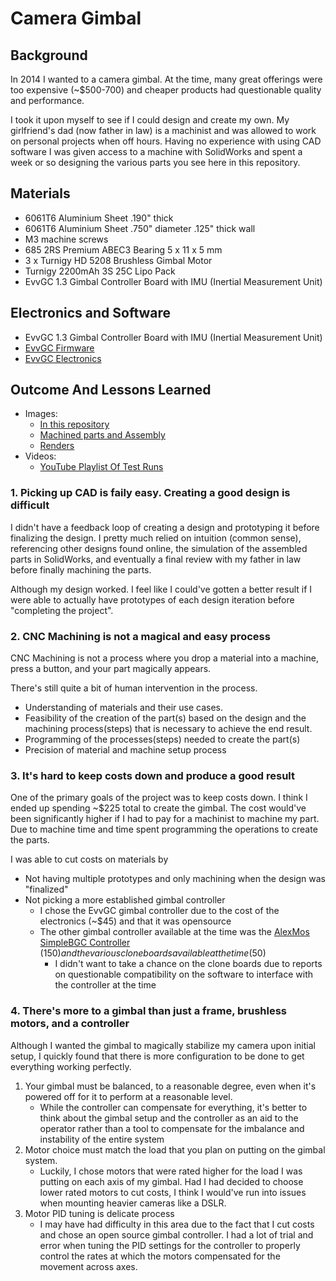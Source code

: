 # Camera Gimbal

## Background

In 2014 I wanted to a camera gimbal. At the time, many great offerings were too expensive (~$500-700) and cheaper products had questionable quality and performance.

I took it upon myself to see if I could design and create my own. My girlfriend's dad (now father in law) is a machinist and was allowed to work on personal projects when off hours. Having no experience with using CAD software I was given access to a machine with SolidWorks and spent a week or so designing the various parts you see here in this repository.

## Materials

- 6061T6 Aluminium Sheet .190" thick
- 6061T6 Aluminium Sheet .750" diameter .125" thick wall
- M3 machine screws
- 685 2RS Premium ABEC3 Bearing 5 x 11 x 5 mm
- 3 x Turnigy HD 5208 Brushless Gimbal Motor
- Turnigy 2200mAh 3S 25C Lipo Pack
- EvvGC 1.3 Gimbal Controller Board with IMU (Inertial Measurement Unit)
  
## Electronics and Software

- EvvGC 1.3 Gimbal Controller Board with IMU (Inertial Measurement Unit)
- [EvvGC Firmware](https://github.com/Jo0/Firmware)
- [EvvGC Electronics](https://github.com/Jo0/Hardware)

## Outcome And Lessons Learned

- Images: 
  - [In this repository](https://github.com/Jo0/Camera-Gimbal/tree/master/Images)
  - [Machined parts and Assembly](https://imgur.com/a/h3jFl?)
  - [Renders](https://imgur.com/a/bzajgdB)
- Videos:
  - [YouTube Playlist Of Test Runs](https://www.youtube.com/playlist?list=PLFWRZ1I7BiI8qetZ2vBfIBI2kLMp9aT8P)
  
### 1. Picking up CAD is faily easy. Creating a good design is difficult

I didn't have a feedback loop of creating a design and prototyping it before finalizing the design. I pretty much relied on intuition (common sense), referencing other designs found online, the simulation of the assembled parts in SolidWorks, and eventually a final review with my father in law before finally machining the parts.

Although my design worked. I feel like I could've gotten a better result if I were able to actually have prototypes of each design iteration before "completing the project".

### 2. CNC Machining is not a magical and easy process

CNC Machining is not a process where you drop a material into a machine, press a button, and your part magically appears.

There's still quite a bit of human intervention in the process.
  - Understanding of materials and their use cases. 
  - Feasibility of the creation of the part(s) based on the design and the machining process(steps) that is necessary to achieve the end result.
  - Programming of the processes(steps) needed to create the part(s)
  - Precision of material and machine setup process

### 3. It's hard to keep costs down and produce a good result

One of the primary goals of the project was to keep costs down. I think I ended up spending ~$225 total to create the gimbal. The cost would've been significantly higher if I had to pay for a machinist to machine my part. Due to machine time and time spent programming the operations to create the parts.

I was able to cut costs on materials by
  - Not having multiple prototypes and only machining when the design was "finalized"
  - Not picking a more established gimbal controller
    - I chose the EvvGC gimbal controller due to the cost of the electronics (~$45) and that it was opensource
    - The other gimbal controller available at the time was the [AlexMos SimpleBGC Controller](https://shop.basecamelectronics.com/) ($150) and the various clone boards available at the time ($50)
      - I didn't want to take a chance on the clone boards due to reports on questionable compatibility on the software to interface with the controller at the time

### 4. There's more to a gimbal than just a frame, brushless motors, and a controller

Although I wanted the gimbal to magically stabilize my camera upon initial setup, I quickly found that there is more configuration to be done to get everything working perfectly.

1. Your gimbal must be balanced, to a reasonable degree, even when it's powered off for it to perform at a reasonable level.
   - While the controller can compensate for everything, it's better to think about the gimbal setup and the controller as an aid to the operator rather than a tool to compensate for the imbalance and instability of the entire system
2. Motor choice must match the load that you plan on putting on the gimbal system.
   - Luckily, I chose motors that were rated higher for the load I was putting on each axis of my gimbal. Had I had decided to choose lower rated motors to cut costs, I think I would've run into issues when mounting heavier cameras like a DSLR.
3. Motor PID tuning is delicate process
   - I may have had difficulty in this area due to the fact that I cut costs and chose an open source gimbal controller. I had a lot of trial and error when tuning the PID settings for the controller to properly control the rates at which the motors compensated for the movement across axes.